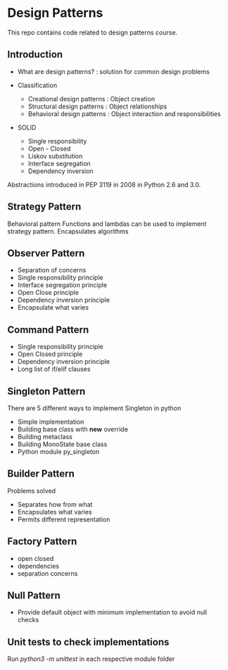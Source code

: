 # Design Patterns

This repo contains code related to design patterns course.

## Introduction

- What are design patterns? : solution for common design problems

- Classification

  - Creational design patterns : Object creation
  - Structural design patterns : Object relationships
  - Behavioral design patterns : Object interaction and responsibilities

- SOLID

  - Single responsibility
  - Open - Closed
  - Liskov substitution
  - Interface segregation
  - Dependency inversion

Abstractions introduced in PEP 3119 in 2008 in Python 2.6 and 3.0.

## Strategy Pattern

Behavioral pattern
Functions and lambdas can be used to implement strategy pattern.
Encapsulates algorithms

## Observer Pattern

- Separation of concerns
- Single responsibility principle
- Interface segregation principle
- Open Close principle
- Dependency inversion principle
- Encapsulate what varies

## Command Pattern

- Single responsibility principle
- Open Closed principle
- Dependency inversion principle
- Long list of if/elif clauses

## Singleton Pattern

There are 5 different ways to implement Singleton in python

- Simple implementation
- Building base class with __new__ override
- Building metaclass
- Building MonoState base class
- Python module py_singleton

## Builder Pattern

Problems solved

- Separates how from what
- Encapsulates what varies
- Permits different representation

## Factory Pattern

- open closed
- dependencies
- separation concerns

## Null Pattern

- Provide default object with minimum implementation to avoid null checks

## Unit tests to check implementations

Run *python3 -m unittest* in each respective module folder
